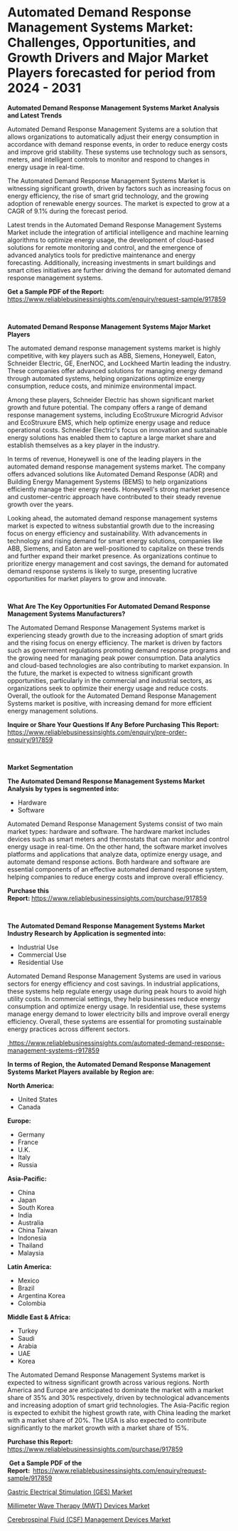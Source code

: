 <p><h1>Automated Demand Response Management Systems Market: Challenges, Opportunities, and Growth Drivers and Major Market Players forecasted for period from 2024 - 2031</h1></p><p><strong>Automated Demand Response Management Systems Market Analysis and Latest Trends</strong></p>
<p><p>Automated Demand Response Management Systems are a solution that allows organizations to automatically adjust their energy consumption in accordance with demand response events, in order to reduce energy costs and improve grid stability. These systems use technology such as sensors, meters, and intelligent controls to monitor and respond to changes in energy usage in real-time.</p><p>The Automated Demand Response Management Systems Market is witnessing significant growth, driven by factors such as increasing focus on energy efficiency, the rise of smart grid technology, and the growing adoption of renewable energy sources. The market is expected to grow at a CAGR of 9.1% during the forecast period.</p><p>Latest trends in the Automated Demand Response Management Systems Market include the integration of artificial intelligence and machine learning algorithms to optimize energy usage, the development of cloud-based solutions for remote monitoring and control, and the emergence of advanced analytics tools for predictive maintenance and energy forecasting. Additionally, increasing investments in smart buildings and smart cities initiatives are further driving the demand for automated demand response management systems.</p></p>
<p><strong>Get a Sample PDF of the Report:&nbsp;</strong> <a href="https://www.reliablebusinessinsights.com/enquiry/request-sample/917859">https://www.reliablebusinessinsights.com/enquiry/request-sample/917859</a></p>
<p>&nbsp;</p>
<p><strong>Automated Demand Response Management Systems Major Market Players</strong></p>
<p><p>The automated demand response management systems market is highly competitive, with key players such as ABB, Siemens, Honeywell, Eaton, Schneider Electric, GE, EnerNOC, and Lockheed Martin leading the industry. These companies offer advanced solutions for managing energy demand through automated systems, helping organizations optimize energy consumption, reduce costs, and minimize environmental impact.</p><p>Among these players, Schneider Electric has shown significant market growth and future potential. The company offers a range of demand response management systems, including EcoStruxure Microgrid Advisor and EcoStruxure EMS, which help optimize energy usage and reduce operational costs. Schneider Electric's focus on innovation and sustainable energy solutions has enabled them to capture a large market share and establish themselves as a key player in the industry.</p><p>In terms of revenue, Honeywell is one of the leading players in the automated demand response management systems market. The company offers advanced solutions like Automated Demand Response (ADR) and Building Energy Management Systems (BEMS) to help organizations efficiently manage their energy needs. Honeywell's strong market presence and customer-centric approach have contributed to their steady revenue growth over the years.</p><p>Looking ahead, the automated demand response management systems market is expected to witness substantial growth due to the increasing focus on energy efficiency and sustainability. With advancements in technology and rising demand for smart energy solutions, companies like ABB, Siemens, and Eaton are well-positioned to capitalize on these trends and further expand their market presence. As organizations continue to prioritize energy management and cost savings, the demand for automated demand response systems is likely to surge, presenting lucrative opportunities for market players to grow and innovate.</p></p>
<p>&nbsp;</p>
<p><strong>What Are The Key Opportunities For Automated Demand Response Management Systems Manufacturers?</strong></p>
<p><p>The Automated Demand Response Management Systems market is experiencing steady growth due to the increasing adoption of smart grids and the rising focus on energy efficiency. The market is driven by factors such as government regulations promoting demand response programs and the growing need for managing peak power consumption. Data analytics and cloud-based technologies are also contributing to market expansion. In the future, the market is expected to witness significant growth opportunities, particularly in the commercial and industrial sectors, as organizations seek to optimize their energy usage and reduce costs. Overall, the outlook for the Automated Demand Response Management Systems market is positive, with increasing demand for more efficient energy management solutions.</p></p>
<p><strong>Inquire or Share Your Questions If Any Before Purchasing This Report:</strong> <a href="https://www.reliablebusinessinsights.com/enquiry/pre-order-enquiry/917859">https://www.reliablebusinessinsights.com/enquiry/pre-order-enquiry/917859</a></p>
<p>&nbsp;</p>
<p><strong>Market Segmentation</strong></p>
<p><strong>The Automated Demand Response Management Systems Market Analysis by types is segmented into:</strong></p>
<p><ul><li>Hardware</li><li>Software</li></ul></p>
<p><p>Automated Demand Response Management Systems consist of two main market types: hardware and software. The hardware market includes devices such as smart meters and thermostats that can monitor and control energy usage in real-time. On the other hand, the software market involves platforms and applications that analyze data, optimize energy usage, and automate demand response actions. Both hardware and software are essential components of an effective automated demand response system, helping companies to reduce energy costs and improve overall efficiency.</p></p>
<p><strong>Purchase this Report:&nbsp;</strong><a href="https://www.reliablebusinessinsights.com/purchase/917859">https://www.reliablebusinessinsights.com/purchase/917859</a></p>
<p>&nbsp;</p>
<p><strong>The Automated Demand Response Management Systems Market Industry Research by Application is segmented into:</strong></p>
<p><ul><li>Industrial Use</li><li>Commercial Use</li><li>Residential Use</li></ul></p>
<p><p>Automated Demand Response Management Systems are used in various sectors for energy efficiency and cost savings. In industrial applications, these systems help regulate energy usage during peak hours to avoid high utility costs. In commercial settings, they help businesses reduce energy consumption and optimize energy usage. In residential use, these systems manage energy demand to lower electricity bills and improve overall energy efficiency. Overall, these systems are essential for promoting sustainable energy practices across different sectors.</p></p>
<p><a href="https://www.reliablebusinessinsights.com/automated-demand-response-management-systems-r917859">&nbsp;https://www.reliablebusinessinsights.com/automated-demand-response-management-systems-r917859</a></p>
<p><strong>In terms of Region, the Automated Demand Response Management Systems Market Players available by Region are:</strong></p>
<p>
    <p> <strong> North America: </strong>
        <ul>
            <li>United States</li>
            <li>Canada</li>
        </ul>
        </p> 
    <p> <strong> Europe: </strong>
        <ul>
            <li>Germany</li>
            <li>France</li>
            <li>U.K.</li>
            <li>Italy</li>
            <li>Russia</li>
        </ul>
        </p> 
    <p> <strong> Asia-Pacific: </strong>
        <ul>
            <li>China</li>
            <li>Japan</li>
            <li>South Korea</li>
            <li>India</li>
            <li>Australia</li>
            <li>China Taiwan</li>
            <li>Indonesia</li>
            <li>Thailand</li>
            <li>Malaysia</li>
        </ul>
        </p> 
    <p> <strong> Latin America: </strong>
        <ul>
            <li>Mexico</li>
            <li>Brazil</li>
            <li>Argentina Korea</li>
            <li>Colombia</li>
        </ul>
        </p> 
    <p> <strong> Middle East & Africa: </strong>
        <ul>
            <li>Turkey</li>
            <li>Saudi</li>
            <li>Arabia</li>
            <li>UAE</li>
            <li>Korea</li>
        </ul>
    </p>
    </p>
<p><p>The Automated Demand Response Management Systems market is expected to witness significant growth across various regions. North America and Europe are anticipated to dominate the market with a market share of 35% and 30% respectively, driven by technological advancements and increasing adoption of smart grid technologies. The Asia-Pacific region is expected to exhibit the highest growth rate, with China leading the market with a market share of 20%. The USA is also expected to contribute significantly to the market growth with a market share of 15%.</p></p>
<p><strong>Purchase this Report: </strong><a href="https://www.reliablebusinessinsights.com/purchase/917859">https://www.reliablebusinessinsights.com/purchase/917859</a></p>
<p>&nbsp;<strong>Get a Sample PDF of the Report:&nbsp;&nbsp;</strong><a href="https://www.reliablebusinessinsights.com/enquiry/request-sample/917859">https://www.reliablebusinessinsights.com/enquiry/request-sample/917859</a></p>
<p><strong></strong></p>
<p><p><a href="https://github.com/nandosuryapratama/Market-Research-Report-List-1/blob/main/gastric-electrical-stimulation-ges-market.md">Gastric Electrical Stimulation (GES) Market</a></p><p><a href="https://github.com/rionkhanvai01/Market-Research-Report-List-1/blob/main/millimeter-wave-therapy-mwt-devices-market.md">Millimeter Wave Therapy (MWT) Devices Market</a></p><p><a href="https://github.com/Chiragrp22/Market-Research-Report-List-5/blob/main/cerebrospinal-fluid-csf-management-devices-market.md">Cerebrospinal Fluid (CSF) Management Devices Market</a></p></p>